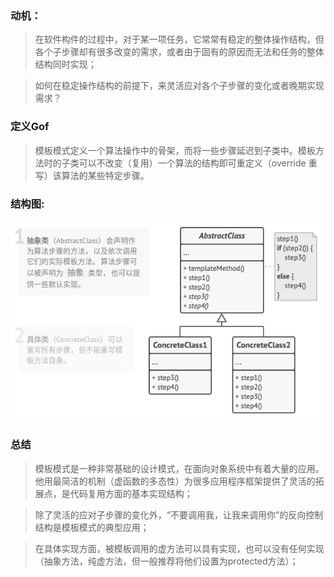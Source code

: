 ### 动机：

> 在软件构件的过程中，对于某一项任务，它常常有稳定的整体操作结构，但各个子步骤却有很多改变的需求，或者由于固有的原因而无法和任务的整体结构同时实现；

> 如何在稳定操作结构的前提下，来灵活应对各个子步骤的变化或者晚期实现需求？

### 定义Gof

> 模板模式定义一个算法操作中的骨架，而将一些步骤延迟到子类中。模板方法时的子类可以不改变（复用）一个算法的结构即可重定义（override 重写）该算法的某些特定步骤。

### 结构图:

![](https://github.com/chjXu/DesignPattern/blob/main/figures/template.png)

### 总结

> 模板模式是一种非常基础的设计模式，在面向对象系统中有着大量的应用。他用最简洁的机制（虚函数的多态性）为很多应用程序框架提供了灵活的拓展点，是代码复用方面的基本实现结构；

> 除了灵活的应对子步骤的变化外，“不要调用我，让我来调用你”的反向控制结构是模板模式的典型应用；

> 在具体实现方面，被模板调用的虚方法可以具有实现，也可以没有任何实现（抽象方法，纯虚方法，但一般推荐将他们设置为protected方法）；